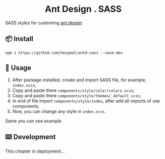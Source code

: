 <h1 align="center">Ant Design . SASS</h1>

SASS styles for customing [ant.design](https://ant.design/)

## 📦 Install

```
npm i https://github.com/hezymal/antd-sass --save-dev
```

## 🔨 Usage

1. After package installed, create and import SASS file, for example, `index.scss`;
2. Copy and paste there `components/style/color/colors.scss`;
3. Copy and paste there `components/style/themes/_default.scss`;
4. In end of file import `components/style/index`, after add all imports of use components;
5. Now, you can change any style in `index.scss`.

Same you can see example.

## ⌨️ Development

This chapter in deployment...
